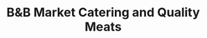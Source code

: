 ---
title: "B&B Market Catering and Quality Meats"
url: /cloquet/bandb-market-catering-and-quality-meats/
shop: butcher
---